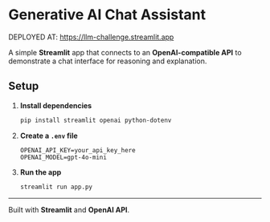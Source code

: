 # Generative AI Chat Assistant

DEPLOYED AT: https://llm-challenge.streamlit.app

A simple **Streamlit** app that connects to an **OpenAI-compatible API** to demonstrate a chat interface for reasoning and explanation.

## Setup

1. **Install dependencies**

   ```bash
   pip install streamlit openai python-dotenv
   ```

2. **Create a `.env` file**

   ```
   OPENAI_API_KEY=your_api_key_here
   OPENAI_MODEL=gpt-4o-mini
   ```

3. **Run the app**

   ```bash
   streamlit run app.py
   ```

---

Built with **Streamlit** and **OpenAI API**.
